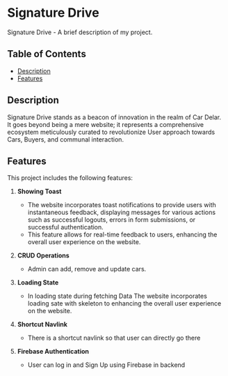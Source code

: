 # Signature Drive

Signature Drive  - A brief description of my project.

## Table of Contents

- [Description](#description)
- [Features](#features)

## Description

Signature Drive  stands as a beacon of innovation in the realm of Car Delar. It goes beyond being a mere website; it represents a comprehensive ecosystem meticulously curated to revolutionize User approach towards Cars, Buyers, and communal interaction.

## Features

This project includes the following features:

1. **Showing Toast**
   - The website incorporates toast notifications to provide users with instantaneous feedback, displaying messages for various actions such as       successful logouts, errors in form submissions, or successful authentication.
   - This feature allows for real-time feedback to users, enhancing the overall user experience on the website.
2. **CRUD Operations**
   - Admin can add, remove and update cars.

3. **Loading State**
   - In loading state during fetching Data The website incorporates loading sate with skeleton to enhancing the overall user experience on the website.
4. **Shortcut Navlink**
   - There is a shortcut navlink so that user can directly go there

5. **Firebase Authentication**
   - User can log in and Sign Up using Firebase in backend
